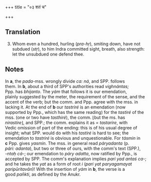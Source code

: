 +++
title = "०३ शतं च"

+++
## Translation
3. Whom even a hundred, hurling (*pra-hṛ*), smiting down, have not  
subdued (*stṛ*), to him Indra committed sight, breath, also strength:  
let the unsubdued one defend thee.

## Notes
In **a**, the *pada*-mss. wrongly divide *ca: ná*, and SPP. follows  
them. In **b**, about a third of SPP's authorities read *vighnántas;*  
Ppp. has *bhijanto*. The *yám* that follows it is our emendation,  
plainly suggested by the meter, the requirement of the sense, and the  
accent of the verb; but the comm. and Ppp. agree with the mss. in  
lacking it. At the end of **b** our *tastriré* is an emendation (now  
supported by Ppp., which has the same reading) for the *tastiré* of the  
mss. (one or two have *tasthiré*), the comm. ⌊but the ms. has  
*nirastire*⌋, and SPP.; the comm. explains it as = *tastarire*, with  
Vedic omission of part of the ending: this is of his usual degree of  
insight; what SPP. would do with his *tastiré* is hard to see; the  
emendation to *tastriré* is obvious and unquestionable. For *tásmin* in  
**c** Ppp. gives *yasmin*. The mss. in general read *páryadanta* (p.  
*pári: adanta*), but two or three of ours, with the comm's text (SPP.),  
*-ntaḥ cá-*; our emendation to *páry adatta*, now ratified by Ppp., is  
accepted by SPP. The comm's explanation implies *pari yad antaś ca-*;  
and he takes the *yat* as a form of root *i* (*pari yat paryagamayat  
paripūritavān*)! With the insertion of *yám* in **b**, the verse is a  
good *pan̄kti*, as defined by the Anukr.
